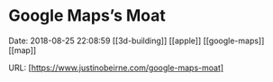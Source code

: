 # Google Maps’s Moat

Date: 2018-08-25 22:08:59
[[3d-building]] [[apple]] [[google-maps]] [[map]]

URL: [https://www.justinobeirne.com/google-maps-moat]
